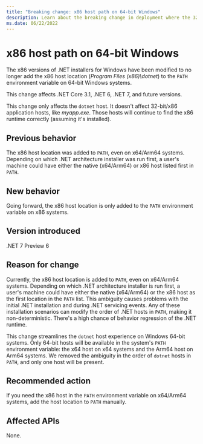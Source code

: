 ```yaml
---
title: "Breaking change: x86 host path on 64-bit Windows"
description: Learn about the breaking change in deployment where the 32-bit .NET host isn't added to PATH on 64-bit Windows platforms.
ms.date: 06/22/2022
---
```

# x86 host path on 64-bit Windows

The x86 versions of .NET installers for Windows have been modified to no longer add the x86 host location (*Program Files (x86)\dotnet*) to the `PATH` environment variable on 64-bit Windows systems.

This change affects .NET Core 3.1, .NET 6, .NET 7, and future versions.

This change only affects the `dotnet` host. It doesn't affect 32-bit/x86 application hosts, like *myapp.exe*. Those hosts will continue to find the x86 runtime correctly (assuming it's installed).

## Previous behavior

The x86 host location was added to `PATH`, even on x64/Arm64 systems. Depending on which .NET architecture installer was run first, a user's machine could have either the native (x64/Arm64) or x86 host listed first in `PATH`.

## New behavior

Going forward, the x86 host location is only added to the `PATH` environment variable on x86 systems.

## Version introduced

.NET 7 Preview 6

## Reason for change

Currently, the x86 host location is added to `PATH`, even on x64/Arm64 systems. Depending on which .NET architecture installer is run first, a user's machine could have either the native (x64/Arm64) or the x86 host as the first location in the `PATH` list. This ambiguity causes problems with the initial .NET installation and during .NET servicing events. Any of these installation scenarios can modify the order of .NET hosts in `PATH`, making it non-deterministic. There's a high chance of behavior regression of the .NET runtime.

This change streamlines the `dotnet` host experience on Windows 64-bit systems. Only 64-bit hosts will be available in the system's `PATH` environment variable: the x64 host on x64 systems and the Arm64 host on Arm64 systems. We removed the ambiguity in the order of `dotnet` hosts in `PATH`, and only one host will be present.

## Recommended action

If you need the x86 host in the `PATH` environment variable on x64/Arm64 systems, add the host location to `PATH` manually.

## Affected APIs

None.
